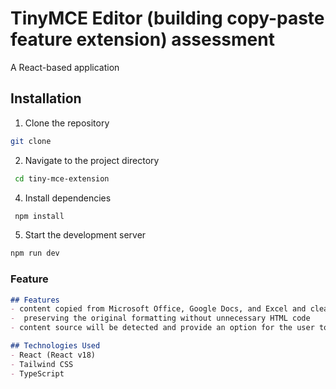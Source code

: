 # TinyMCE Editor (building copy-paste feature extension) assessment

A React-based application

## Installation

1. Clone the repository

```bash
git clone
```
2. Navigate to the project directory
```bash
 cd tiny-mce-extension
 ```
 4. Install dependencies
```bash
 npm install
```
 5. Start the development server
 ```bash
 npm run dev
```
### **Feature**
```markdown
## Features
- content copied from Microsoft Office, Google Docs, and Excel and cleaned up effectively
-  preserving the original formatting without unnecessary HTML code
- content source will be detected and provide an option for the user to choose whether to keep the formatting or paste without it.

## Technologies Used
- React (React v18)
- Tailwind CSS
- TypeScript
````
